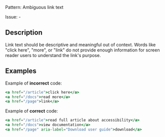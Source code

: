 Pattern: Ambiguous link text

Issue: -

## Description

Link text should be descriptive and meaningful out of context. Words like "click here", "more", or "link" do not provide enough information for screen reader users to understand the link's purpose.

## Examples

Example of **incorrect** code:
```jsx
<a href="/article">click here</a>
<a href="/docs">read more</a>
<a href="/page">link</a>
```

Example of **correct** code:
```jsx
<a href="/article">read full article about accessibility</a>
<a href="/docs">view documentation</a>
<a href="/page" aria-label="Download user guide">download</a>
```